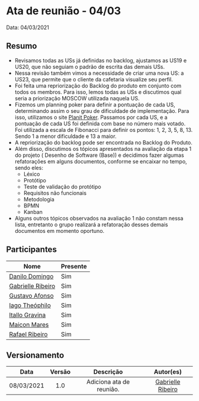 # Ata de reunião - 04/03

Data: 04/03/2021

## Resumo

- Revisamos todas as USs já definidas no backlog, ajustamos as US19 e US20, que não seguiam o padrão de escrita das demais USs.
- Nessa revisão também vimos a necessidade de criar uma nova US: a US23, que permite que o cliente da cafetaria visualize seu perfil.
- Foi feita uma repriorização do Backlog do produto em conjunto com todos os membros. Para isso, lemos todas as USs e discutimos qual seria a priorização MOSCOW utilizada naquela US.
- Fizemos um planning poker para definir a pontuação de cada US, determinando assim o seu grau de dificuldade de implementação. Para isso, utilizamos o site [Planit Poker](https://www.planitpoker.com/). Passamos por cada US, e a pontuação de cada US foi definida com base no número mais votado. Foi utilizada a escala de Fibonacci para definir os pontos:  1, 2, 3, 5, 8, 13. Sendo 1 a menor dificuldade e 13 a maior. 
- A repriorização do backlog pode ser encontrada no Backlog do Produto.
- Além disso, discutimos os tópicos apresentados na avaliação da etapa 1 do projeto ( Desenho de Software (Base)) e decidimos fazer algumas refatorações em alguns documentos, conforme se encaixar no tempo, sendo eles:
    - Léxico
    - Protótipo
    - Teste de validação do protótipo
    - Requisitos não funcionais
    - Metodologia
    - BPMN
    - Kanban
- Alguns outros tópicos observados na avaliação 1 não constam nessa lista, entretanto o grupo realizará a refatoração desses demais documentos em momento oportuno.

## Participantes

|Nome|Presente|
|----|--------|
|[Danilo Domingo](https://github.com/danilow200)| Sim |
|[Gabrielle Ribeiro](https://github.com/Gabrielle-Ribeiro)| Sim |
|[Gustavo Afonso](https://github.com/GustavoAPS)| Sim |
|[Iago Theóphilo](https://github.com/iagotheophilo)| Sim |
|[Itallo Gravina](https://github.com/itallogravina)| Sim |
|[Maicon Mares](https://github.com/MaiconMares)| Sim |
|[Rafael Ribeiro](https://github.com/rafaelflarrn)| Sim |

## Versionamento
| Data | Versão | Descrição | Autor(es) |
|:----:|:------:|:---------:|:---------:|
|08/03/2021|1.0|Adiciona ata de reunião. | [Gabrielle Ribeiro](https://github.com/Gabrielle-Ribeiro) |
